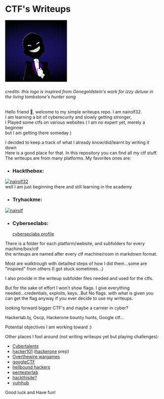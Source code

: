 # CTF's Writeups

<img src="pictures/dark_logo.png" alt="logo" width="200" height="200">

###### credits: this logo is inspired from Genegoldstein's work for izzy deluxe in the living tombstone's hunter song

Hello friend 🤖, welcome to my simple writeups repo. I am nairolf32.  
I am learning a bit of cyberecurity and slowly getting stronger,  
I Played some ctfs on various websites ( I am no expert yet, merely a beginner  
but I am getting there someday )

I decided to keep a track of what I already know/did/learnt by writing it down  
Here is a good place for that. In this repository you can find all my ctf stuff.  
The writeups are from many platforms. My favorites ones are:

- ### Hackthebox:

[ ![nairolf32](https://www.hackthebox.eu/badge/image/607474)](https://app.hackthebox.com/profile/607474)  
 well I am just beginning there and still learning in the academy

- ### Tryhackme:

[ ![nairolf](https://tryhackme-badges.s3.amazonaws.com/nairolf.png)](https://tryhackme.com/p/nairolf)

- ### Cyberseclabs:
  [cyberseclabs profile ](https://www.cyberseclabs.co.uk/profile)

There is a folder for each platform/website, and subfolders for every machine/box/ctf  
the writeups are named after every ctf machine/room in markdown format.

Most are walktrough with detailled steps of how I did them...some are "inspired" from
others (I got stuck sometimes...)

I also provide in the writeup subfolder files needed and used for the ctfs.

But for the sake of effort I won't show flags. I give everything needed...credentials, exploits, keys...But No flags. with what is given you can get the flag anyway if you ever decide to use my writeups.

looking forward bigger CTF's and maybe a carreer in cyber? 

Hackerlab.bj, Oscp, Hackerone bounty hunts, Google ctf...

Potential objectives I am working toward :)


Other places I fool around (not writing writeups yet but playing challenges):

- [Cybertalents](https://cybertalents.com/members/nairolf32/profile)
- [hacker101](https://ctf.hacker101.com/) ([hackerone](https://hackerone.com/nairolf?type=user) prep)
- [Overthewire wargames](https://overthewire.org/wargames/)
- [googleCTF](https://capturetheflag.withgoogle.com/beginners-quest)
- [hellbound hackers](https://hbh.sh/user/nairolf32)
- [pentesterlab](https://pentesterlab.com)
- [hackthisite?](https://www.hackthissite.org)
- [vulnhub](https://www.vulnhub.com/)


Good luck and Have fun!

